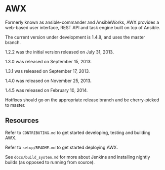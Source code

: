 AWX
===

Formerly known as ansible-commander and AnsibleWorks, AWX provides a web-based
user interface, REST API and task engine built on top of Ansible.

The current version under development is 1.4.8, and uses the master branch.

1.2.2 was the initial version released on July 31, 2013.

1.3.0 was released on September 15, 2013.

1.3.1 was released on September 17, 2013.

1.4.0 was released on November 25, 2013.

1.4.5 was released on February 10, 2014.

Hotfixes should go on the appropriate release branch and be cherry-picked to
master.

Resources
---------

Refer to `CONTRIBUTING.md` to get started developing, testing and building AWX.

Refer to `setup/README.md` to get started deploying AWX.

See `docs/build_system.md` for more about Jenkins and installing nightly builds (as opposed to running from source).
